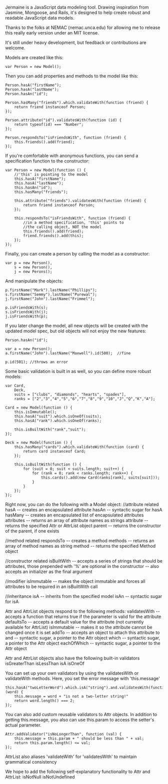 Jermaine is a JavaScript data modeling tool. Drawing inspiration from 
Jasmine, Mongoose, and Rails, it's designed to help create robust and
readable JavaScript data models.

Thanks to the folks at NEMAC (nemac.unca.edu) for allowing me to release
this really early version under an MIT license.

It's still under heavy development, but feedback or contributions are
welcome.

Models are created like this:

    var Person = new Model();

Then you can add properties and methods to the model like this:

    Person.hasA("firstName");
    Person.hasA("lastName");
    Person.hasAn("id");

    Person.hasMany("friends").which.validateWith(function (friend) {
        return friend instanceof Person;
    });

    Person.attribute("id").validatesWith(function (id) { 
        return typeof(id) === "Number";
    });

    Person.respondsTo("isFriendsWith", function (friend) {
        this.friends().add(friend);
    });


If you're comfortable with anonymous functions, you can send a specification
function to the constructor:

    var Person = new Model(function () {
        //'this' is pointing to the model
        this.hasA("firstName");
        this.hasA("lastName");
        this.hasAn("id");
        this.hasMany("friends");

        this.attribute("friends").validatesWith(function (friend) {
            return friend instanceof Person;
        });

        this.respondsTo("isFriendsWith", function (friend) {
            //in a method specification, 'this' points to
            //the calling object, NOT the model
            this.friends().add(friend);
            friend.friends().add(this);
        });
    });



Finally, you can create a person by calling the model as a constructor:

    var p = new Person(),
        s = new Person(),
        j = new Perons();

And manipulate the objects:

    p.firstName("Mark").lastName("Phillips");
    s.firstName("Semmy").lastName("Purewal");
    j.firstName("John").lastName("Frimmel");

    p.isFriendsWith(s);
    s.isFriendsWith(j);
    j.isFriendsWith(p);

If you later change the model, all new objects will be created with the updated
model spec, but old objects will not enjoy the new features:

    Person.hasAn("id");

    var a = new Person();
    a.firstName("John").lastName("Maxwell").id(500);  //fine

    p.id(501); //throws an error


Some basic validation is built in as well, so you can define more robust models:

    var Card,
        Deck,
        suits = ["clubs", "diamonds", "hearts", "spades"],
        ranks = ["2","3","4","5","6","7","8","9","10","J","Q","K","A"];
        
    Card = new Model(function () {
        this.isImmutable();
        this.hasA("suit").which.isOneOf(suits);
        this.hasA("rank").which.isOneOf(ranks);

        this.isBuiltWith("rank","suit");
    });

    Deck = new Model(function () {
        this.hasMany("cards").which.validateWith(function (card) {
            return card instanceof Card;
        });

        this.isBuiltWith(function () {
            for (suit = 0; suit < suits.length; suit++) {
                for (rank = 0; rank < ranks.length; rank++) {
                    this.cards().add(new Card(ranks[rank], suits[suit]));
                }
            }
        });
    });

Right now, you can do the following with a Model object:
//attribute related
hasA -- creates an encapsulated attribute
hasAn -- syntactic sugar for hasA
hasMany -- creates an encapsulated list of encapsulated attributes
attributes -- returns an array of attribute names as strings
attribute -- returns the specified Attr or AttrList object
parent -- returns the constructor of the parent, if one exists

//method related
respondsTo -- creates a method
methods -- returns an array of method names as string
method -- returns the specified Method object

//constructor related
isBuiltWith -- accepts a series of strings that should be attributes, those prepended with '%' are optional in the constructor
            -- also accepts an initializer as the final argument

//modifier
isImmutable -- makes the object immutable and forces all attributes to be required in an isBuiltWith call

//inheritance
isA -- inherits from the specified model
isAn -- syntactic sugar for isA

Attr and AttrList objects respond to the following methods:
validatesWith -- accepts a function that returns true if the parameter is valid for the attribute
defaultsTo -- accepts a default value for the attribute (not currently available for AttrList)
isImmutable -- makes it so the attribute cannot be changed once it is set
addTo -- accepts an object to attach this attribute to
and -- syntactic sugar, a pointer to the Attr object
which -- syntactic sugar, a pointer to the Attr object
eachOfWhich -- syntactic sugar, a pointer to the Attr object

Attr and AttrList objects also have the following built-in validators
isGreaterThan
isLessThan
isA
isOneOf

You can set up your own validators by using the validatesWith or validateWith methods.
Here, you set the error message with 'this.message'

    this.hasA("twoLetterWord").which.isA("string").and.validatesWith(function (word) {
        this.message = word + "is not a two-letter string!"
        return word.length() === 2;
    });

You can also add custom reusable validators to Attr objects. In addition to getting
this.message, you also can use this.param to access the setter's actual parameter.

    Attr.addValidator("isNoLongerThan", function (val) {
        this.message = this.param + " should be less than " + val;
        return this.param.length() <= val;
    });

AttrList also aliases 'validateWith' for 'validatesWith' to maintain grammatical consistency

We hope to add the following self-explanatory functionality to Attr and AttrList:
isNotNull
isNotUndefined
